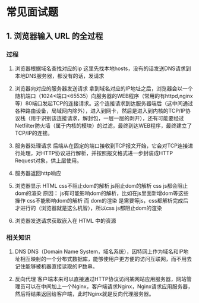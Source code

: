 # 常见面试题

## 1. 浏览器输入 URL 的全过程
### 过程
1. 浏览器根据域名查找对应的ip
这里先找本地hosts，没有的话发送DNS请求到本地DNS服务器，都没有的话，发请求

2. 浏览器向对应的服务器发送请求
拿到域名对应的IP地址之后，浏览器会以一个随机端口（1024<端口<65535）向服务器的WEB程序（常用的有httpd,nginx等）80端口发起TCP的连接请求。这个连接请求到达服务器端后（这中间通过各种路由设备，局域网内除外），进入到网卡，然后是进入到内核的TCP/IP协议栈（用于识别该连接请求，解封包，一层一层的剥开），还有可能要经过Netfilter防火墙（属于内核的模块）的过滤，最终到达WEB程序，最终建立了TCP/IP的连接。

3. 服务器处理请求
后端从在固定的端口接收到TCP报文开始，它会对TCP连接进行处理，对HTTP协议进行解析，并按照报文格式进一步封装成HTTP Request对象，供上层使用。

4. 服务器返回http响应

5. 浏览器显示 HTML
css不阻止dom的解析
js阻止dom的解析
css js都会阻止dom的渲染
原因：
js有可能影响dom的解析，比如在js里面新增dom等这些操作
css不能影响dom的解析
而 dom的渲染 是需要等js，css都解析完成后才进行的（浏览器就是这么机智），所以css js都阻止dom的渲染

6. 浏览器发送请求获取嵌入在 HTML 中的资源

### 相关知识
1. DNS
DNS（Domain Name System，域名系统），因特网上作为域名和IP地址相互映射的一个分布式数据库，能够使用户更方便的访问互联网，而不用去记住能够被机器直接读取的IP数串。

2. 反向代理
客户端本来可以直接通过HTTP协议访问某网站应用服务器，网站管理员可以在中间加上一个Nginx，客户端请求Nginx，Nginx请求应用服务器，然后将结果返回给客户端，此时Nginx就是反向代理服务器。
